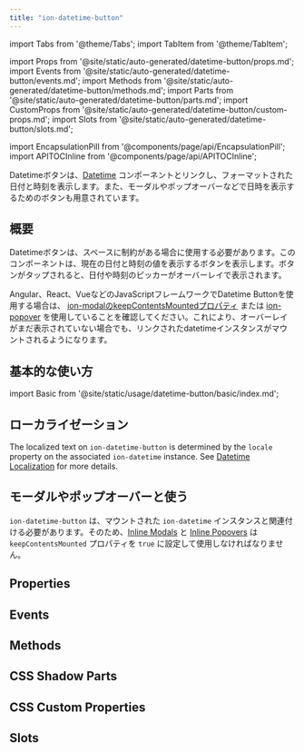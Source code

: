 ```yaml
---
title: "ion-datetime-button"
---
```

import Tabs from '@theme/Tabs';
import TabItem from '@theme/TabItem';

import Props from '@site/static/auto-generated/datetime-button/props.md';
import Events from '@site/static/auto-generated/datetime-button/events.md';
import Methods from '@site/static/auto-generated/datetime-button/methods.md';
import Parts from '@site/static/auto-generated/datetime-button/parts.md';
import CustomProps from '@site/static/auto-generated/datetime-button/custom-props.md';
import Slots from '@site/static/auto-generated/datetime-button/slots.md';

<head>
  <title>ion-datetime-button: Ionic API Input for interacting with Datetime picker</title>
  <meta name="description" content="Datetime button links with a datetime instance to easily a datetime in a popover, modal, and more." />
</head>

import EncapsulationPill from '@components/page/api/EncapsulationPill';
import APITOCInline from '@components/page/api/APITOCInline';

<EncapsulationPill type="shadow" />

Datetimeボタンは、[Datetime](./datetime) コンポーネントとリンクし、フォーマットされた日付と時刻を表示します。また、モーダルやポップオーバーなどで日時を表示するためのボタンも用意されています。

## 概要

Datetimeボタンは、スペースに制約がある場合に使用する必要があります。このコンポーネントは、現在の日付と時刻の値を表示するボタンを表示します。ボタンがタップされると、日付や時刻のピッカーがオーバーレイで表示されます。

Angular、React、VueなどのJavaScriptフレームワークでDatetime Buttonを使用する場合は、 [ion-modalのkeepContentsMountedプロパティ](./modal#keepcontentsmounted) または [ion-popover](./popover#keepcontentsmounted) を使用していることを確認してください。これにより、オーバーレイがまだ表示されていない場合でも、リンクされたdatetimeインスタンスがマウントされるようになります。

## 基本的な使い方

import Basic from '@site/static/usage/datetime-button/basic/index.md';

<Basic />

## ローカライゼーション

The localized text on `ion-datetime-button` is determined by the `locale` property on the associated `ion-datetime` instance. See [Datetime Localization](./datetime#localization) for more details.

## モーダルやポップオーバーと使う

`ion-datetime-button` は、マウントされた `ion-datetime` インスタンスと関連付ける必要があります。そのため、[Inline Modals](./modal#inline-modals-recommended) と [Inline Popovers](./popover#inline-popovers) は `keepContentsMounted` プロパティを `true` に設定して使用しなければなりません。

<!--
## Customization

TODO

### Buttons

TODO

### Theming

TODO
-->

## Properties
<Props />

## Events
<Events />

## Methods
<Methods />

## CSS Shadow Parts
<Parts />

## CSS Custom Properties
<CustomProps />

## Slots
<Slots />
